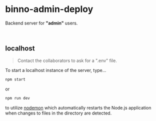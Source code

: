﻿# binno-admin-deploy

Backend server for **"admin"** users.

<br>

## localhost

> Contact the collaborators to ask for a ".env" file.

To start a localhost instance of the server, type...

```bash
npm start
```

or

```bash
npm run dev
```

to utilize [nodemon](https://www.npmjs.com/package/nodemon) which automatically restarts
the Node.js application when changes to files in the directory are detected.
